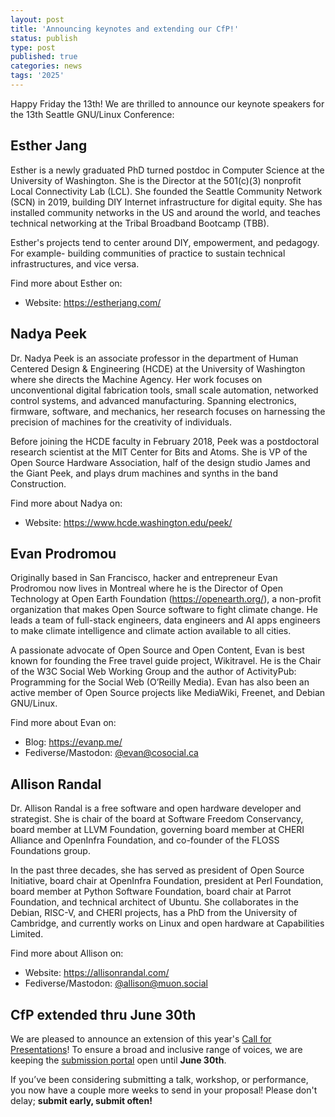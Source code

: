 ```yaml
---
layout: post
title: 'Announcing keynotes and extending our CfP!'
status: publish
type: post
published: true
categories: news
tags: '2025'
---
```


Happy Friday the 13th! We are thrilled to announce our keynote speakers for the 13th Seattle GNU/Linux Conference:

## Esther Jang

Esther is a newly graduated PhD turned postdoc in Computer Science at the University of Washington. She is the Director at the 501(c)(3) nonprofit Local Connectivity Lab (LCL). She founded the Seattle Community Network (SCN) in 2019, building DIY Internet infrastructure for digital equity. She has installed community networks in the US and around the world, and teaches technical networking at the Tribal Broadband Bootcamp (TBB).

Esther's projects tend to center around DIY, empowerment, and pedagogy. For example- building communities of practice to sustain technical infrastructures, and vice versa.

Find more about Esther on:
 - Website: <https://estherjang.com/>

## Nadya Peek

Dr. Nadya Peek is an associate professor in the department of Human Centered Design & Engineering (HCDE) at the University of Washington where she directs the Machine Agency. Her work focuses on unconventional digital fabrication tools, small scale automation, networked control systems, and advanced manufacturing. Spanning electronics, firmware, software, and mechanics, her research focuses on harnessing the precision of machines for the creativity of individuals.

Before joining the HCDE faculty in February 2018, Peek was a postdoctoral research scientist at the MIT Center for Bits and Atoms. She is VP of the Open Source Hardware Association, half of the design studio James and the Giant Peek, and plays drum machines and synths in the band Construction.

Find more about Nadya on:
 - Website: <https://www.hcde.washington.edu/peek/>

## Evan Prodromou

Originally based in San Francisco, hacker and entrepreneur Evan Prodromou now lives in Montreal where he is the Director of Open Technology at Open Earth Foundation (https://openearth.org/), a non-profit organization that makes Open Source software to fight climate change. He leads a team of full-stack engineers, data engineers and AI apps engineers to make climate intelligence and climate action available to all cities.

A passionate advocate of Open Source and Open Content, Evan is best known for founding the Free travel guide project, Wikitravel.  He is the Chair of the W3C Social Web Working Group and the author of ActivityPub: Programming for the Social Web (O’Reilly Media).  Evan has also been an active member of Open Source projects like MediaWiki, Freenet, and Debian GNU/Linux.

Find more about Evan on:
 - Blog: <https://evanp.me/>
 - Fediverse/Mastodon: [@evan@cosocial.ca](https://cosocial.ca/@evan)

## Allison Randal

Dr. Allison Randal is a free software and open hardware developer and strategist. She is chair of the board at Software Freedom Conservancy, board member at LLVM Foundation, governing board member at CHERI Alliance and OpenInfra Foundation, and co-founder of the FLOSS Foundations group.

In the past three decades, she has served as president of Open Source Initiative, board chair at OpenInfra Foundation, president at Perl Foundation, board member at Python Software Foundation, board chair at Parrot Foundation, and technical architect of Ubuntu. She collaborates in the Debian, RISC-V, and CHERI projects, has a PhD from the University of Cambridge, and currently works on Linux and open hardware at Capabilities Limited.

Find more about Allison on:
 - Website: <https://allisonrandal.com/>
 - Fediverse/Mastodon: [@allison@muon.social](https://muon.social/@allison)

## CfP extended thru June 30th

We are pleased to announce an extension of this year's [Call for Presentations](/news/2025/05/05/CfP-Open)! To ensure a broad and inclusive range of voices, we are keeping the [submission portal](https://seagl.org/cfp) open until **June 30th**.

If you’ve been considering submitting a talk, workshop, or performance, you now have a couple more weeks to send in your proposal! Please don't delay; **submit early, submit often!**

